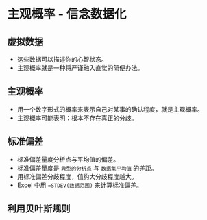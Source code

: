 # 主观概率 - 信念数据化

## 虚拟数据
* 这些数据可以描述你的心智状态。
* 主观概率就是一种将严谨融入直觉的简便办法。

## 主观概率
* 用一个数字形式的概率来表示自己对某事的确认程度，就是主观概率。
* 主观概率可能表明：根本不存在真正的分歧。

## 标准偏差
* 标准偏差量度分析点与平均值的偏差。
* 标准偏差量度是 `典型的分析点` 与 `数据集平均值` 的差距。
* 用标准偏差分歧程度，值约大分歧程度越大。
* Excel 中用 `=STDEV(数据范围)` 来计算标准偏差。

## 利用贝叶斯规则
